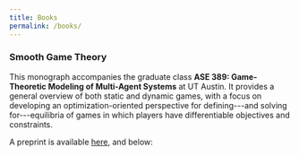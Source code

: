 ```yaml
---
title: Books
permalink: /books/
---
```


### Smooth Game Theory

This monograph accompanies the graduate class **ASE 389: Game-Theoretic Modeling of Multi-Agent Systems** at UT Austin. It provides a general overview of both static and dynamic games, with a focus on developing an optimization-oriented perspective for defining---and solving for---equilibria of games in which players have differentiable objectives and constraints.

A preprint is available [here](/documents/smooth_game_theory.pdf), and below:
<object data="{{ site.url }}{{ site.baseurl }}/documents/smooth_game_theory.pdf" width="1000" height="1000" type="application/pdf"></object>
